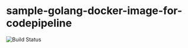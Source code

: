 # sample-golang-docker-image-for-codepipeline
![Build Status](https://codebuild.ap-northeast-1.amazonaws.com/badges?uuid=eyJlbmNyeXB0ZWREYXRhIjoiUzRWQm5JWU1IcDg4STFvRmRJSXZOc3czaDV5RDNpUGhRVUtSQnpoOWtmcXNaTXNpMmIwaXVDMHhNaFkrbjAxSjBWTHY5ZHd4UWJGYlZwR2NRTW9WNk04PSIsIml2UGFyYW1ldGVyU3BlYyI6ImxINWxneGlVZVRaYnpnZjMiLCJtYXRlcmlhbFNldFNlcmlhbCI6MX0%3D&branch=master)
